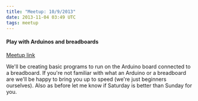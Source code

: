 ```yaml
---
title: "Meetup: 10/9/2013"
date: 2013-11-04 03:49 UTC
tags: meetup
---
```

#### Play with Arduinos and breadboards

[Meetup link](http://www.meetup.com/Southern-Berkshires-Technology-Group/events/149030792/)

We'll be creating basic programs to run on the Arduino board connected to a
breadboard. If you're not familiar with what an Arduino or a breadboard are
we'll be happy to bring you up to speed (we're just beginners ourselves). Also
as before let me know if Saturday is better than Sunday for you. 
